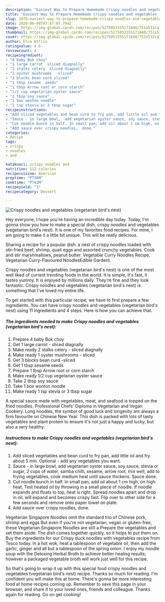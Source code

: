 ```yaml
---
description: "Easiest Way to Prepare Homemade Crispy noodles and vegetables  (vegetarian bird&amp;#39;s nest)"
title: "Easiest Way to Prepare Homemade Crispy noodles and vegetables  (vegetarian bird&amp;#39;s nest)"
slug: 2878-easiest-way-to-prepare-homemade-crispy-noodles-and-vegetables-vegetarian-bird-and-39-s-nest
date: 2020-06-08T07:47:07.794Z
image: https://img-global.cpcdn.com/recipes/5275053355171840/751x532cq70/crispy-noodles-and-vegetables-vegetarian-birds-nest-recipe-main-photo.jpg
thumbnail: https://img-global.cpcdn.com/recipes/5275053355171840/751x532cq70/crispy-noodles-and-vegetables-vegetarian-birds-nest-recipe-main-photo.jpg
cover: https://img-global.cpcdn.com/recipes/5275053355171840/751x532cq70/crispy-noodles-and-vegetables-vegetarian-birds-nest-recipe-main-photo.jpg
author: Elva Willis
ratingvalue: 4.6
reviewcount: 4
recipeingredient:
- "4 baby Bok choy"
- "1 large carrot  sliced diagnally"
- "2 stalks celery  sliced diagnally"
- "1 oyster mushrooms   sliced"
- "3 blocks bean curd sliced"
- "1 tbsp sesame  seeds"
- "1 tbsp Arrow root or corn starch"
- "1/2 cup vegetarian oyster sauce"
- "2 tbsp soy sauce"
- "1 box wonton noodle"
- "1 tsp stevia or 3 tbsp sugar"
recipeinstructions:
- "Add sliced vegetables and bean curd to fry pan, add little oil and fry about 5 min. Optional - add any vegetables you want."
- "Sauce - in large bowl,  add vegetarian oyster sauce, soy sauce, stevia or sugar, 2 cups of water, samba chilli, sesame, arrow root, mix well, add to frying vegetables, cook medium heat until sauce thickens. Sauce done."
- "Cut noodle bunch in half. In small pan, add oil about 1 cm high, on high heat. Test heated oil by throwing in a small piece of noodle.  If noodle expands and floats to top, heat is right. Spread noodles apart and drop in oil, will expand and becomes crispy fast. Flip over to other side for a few seconds and remove onto paper towel on plate."
- "Add sauce over crispy noodles,  done."
categories:
- Recipe
tags:
- crispy
- noodles
- and

katakunci: crispy noodles and 
nutrition: 112 calories
recipecuisine: American
preptime: "PT36M"
cooktime: "PT42M"
recipeyield: "3"
recipecategory: Dessert

---
```



![Crispy noodles and vegetables  (vegetarian bird&#39;s nest)](https://img-global.cpcdn.com/recipes/5275053355171840/751x532cq70/crispy-noodles-and-vegetables-vegetarian-birds-nest-recipe-main-photo.jpg)

Hey everyone, I hope you're having an incredible day today. Today, I'm gonna show you how to make a special dish, crispy noodles and vegetables  (vegetarian bird&#39;s nest). It is one of my favorites food recipes. For mine, I am going to make it a little bit unique. This will be really delicious.

Sharing a recipe for a popular dish: a nest of crispy noodles loaded with stir-fried beef, shrimp, quail eggs and assorted crunchy vegetables. Cook and stir marshmallows, peanut butter. Vegetable Curry Noodles Recipe, Vegetarian Curry-Flavoured NoodlesEdible Gardent.

Crispy noodles and vegetables  (vegetarian bird&#39;s nest) is one of the most well liked of current trending foods in the world. It is simple, it's fast, it tastes yummy. It is enjoyed by millions daily. They're fine and they look fantastic. Crispy noodles and vegetables  (vegetarian bird&#39;s nest) is something that I've loved my entire life.


To get started with this particular recipe, we have to first prepare a few ingredients. You can have crispy noodles and vegetables  (vegetarian bird&#39;s nest) using 11 ingredients and 4 steps. Here is how you can achieve that.

<!--inarticleads1-->

##### The ingredients needed to make Crispy noodles and vegetables  (vegetarian bird&#39;s nest):

1. Prepare 4 baby Bok choy
1. Get 1 large carrot - sliced diagnally
1. Make ready 2 stalks celery - sliced diagnally
1. Make ready 1 oyster mushrooms  - sliced
1. Get 3 blocks bean curd -sliced
1. Get 1 tbsp sesame  seeds
1. Prepare 1 tbsp Arrow root or corn starch
1. Make ready 1/2 cup vegetarian oyster sauce
1. Take 2 tbsp soy sauce
1. Take 1 box wonton noodle
1. Make ready 1 tsp stevia or 3 tbsp sugar


A special sauce made with vegetables, meat, and seafood is topped on the fried noodles. Professional Chefs&#39; Diploma in Vegetarian and Vegan Cookery. Long noodles, the symbol of good luck and longevity are always a firm favourite on Chinese New Year. This dish is packed with lots of tasty vegetables and plant protein to ensure it&#39;s not just a happy and lucky, but also a very healthy. 

<!--inarticleads2-->

##### Instructions to make Crispy noodles and vegetables  (vegetarian bird&#39;s nest):

1. Add sliced vegetables and bean curd to fry pan, add little oil and fry about 5 min. Optional - add any vegetables you want.
1. Sauce - in large bowl,  add vegetarian oyster sauce, soy sauce, stevia or sugar, 2 cups of water, samba chilli, sesame, arrow root, mix well, add to frying vegetables, cook medium heat until sauce thickens. Sauce done.
1. Cut noodle bunch in half. In small pan, add oil about 1 cm high, on high heat. Test heated oil by throwing in a small piece of noodle.  If noodle expands and floats to top, heat is right. Spread noodles apart and drop in oil, will expand and becomes crispy fast. Flip over to other side for a few seconds and remove onto paper towel on plate.
1. Add sauce over crispy noodles,  done.


Vegetarian Singapore Noodles omit the standard trio of Chinese pork, shrimp and eggs But even if you&#39;re not vegetarian, vegan or gluten-free, these Vegetarian Singapore Noodles are still a Prepare the vegetables and set them aside. The dish comes together quickly, so it helps to put them on. Buy the ingredients for our Crispy duck noodles with vegetables recipe from Tesco today. In a hot wok, heat a tablespoon of vegetable oil, then add the garlic, ginger and all but a tablespoon of the spring onion. I enjoy my noodle soup with the Detoxing Herbal Broth to achieve better healing results; however a packaged vegetable broth will work just well for this recipe. 

So that's going to wrap it up with this special food crispy noodles and vegetables  (vegetarian bird&#39;s nest) recipe. Thanks so much for reading. I'm confident you will make this at home. There's gonna be more interesting food at home recipes coming up. Remember to save this page in your browser, and share it to your loved ones, friends and colleague. Thanks again for reading. Go on get cooking!
